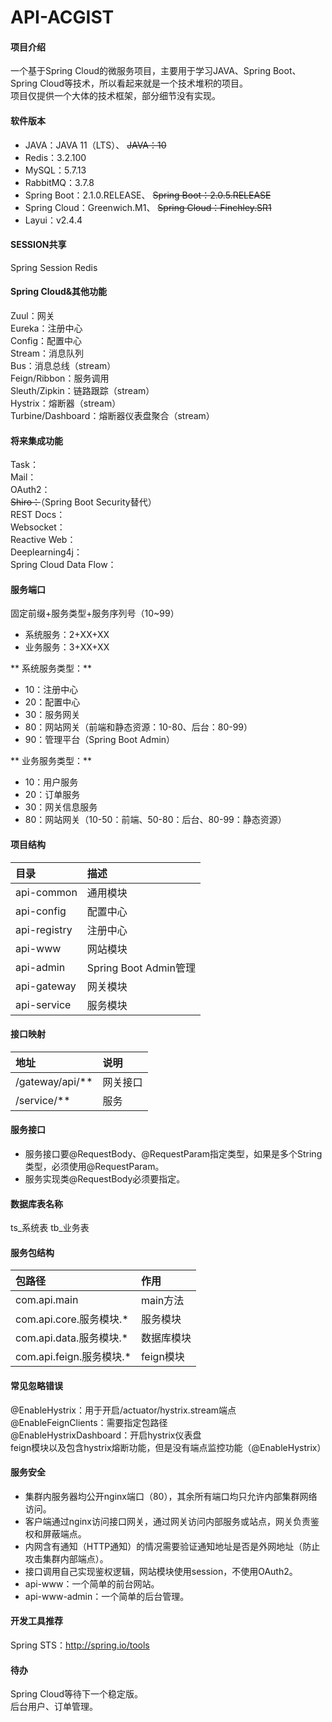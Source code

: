 # API-ACGIST

#### 项目介绍
一个基于Spring Cloud的微服务项目，主要用于学习JAVA、Spring Boot、Spring Cloud等技术，所以看起来就是一个技术堆积的项目。  
项目仅提供一个大体的技术框架，部分细节没有实现。

#### 软件版本
* JAVA：JAVA 11（LTS）、
	~~JAVA：10~~
* Redis：3.2.100
* MySQL：5.7.13
* RabbitMQ：3.7.8
* Spring Boot：2.1.0.RELEASE、
	~~Spring Boot：2.0.5.RELEASE~~
* Spring Cloud：Greenwich.M1、
	~~Spring Cloud：Finchley.SR1~~
* Layui：v2.4.4

#### SESSION共享
Spring Session Redis

#### Spring Cloud&其他功能
Zuul：网关  
Eureka：注册中心  
Config：配置中心  
Stream：消息队列  
Bus：消息总线（stream）  
Feign/Ribbon：服务调用  
Sleuth/Zipkin：链路跟踪（stream）  
Hystrix：熔断器（stream）  
Turbine/Dashboard：熔断器仪表盘聚合（stream）
  
#### 将来集成功能
Task：  
Mail：  
OAuth2：  
~~Shiro：~~（Spring Boot Security替代）  
REST Docs：  
Websocket：  
Reactive Web：  
Deeplearning4j：  
Spring Cloud Data Flow：

#### 服务端口
固定前缀+服务类型+服务序列号（10~99）  
* 系统服务：2+XX+XX  
* 业务服务：3+XX+XX  

** 系统服务类型：** 
* 10：注册中心
* 20：配置中心
* 30：服务网关
* 80：网站网关（前端和静态资源：10-80、后台：80-99）
* 90：管理平台（Spring Boot Admin）

** 业务服务类型：** 
* 10：用户服务
* 20：订单服务
* 30：网关信息服务
* 80：网站网关（10-50：前端、50-80：后台、80-99：静态资源）

#### 项目结构
|目录|描述|
|:-|:-|
|api-common|通用模块|
|api-config|配置中心|
|api-registry|注册中心|
|api-www|网站模块|
|api-admin|Spring Boot Admin管理|
|api-gateway|网关模块|
|api-service|服务模块|

#### 接口映射
|地址|说明|
|:-|:-|
|/gateway/api/**|网关接口|
/service/**|服务|

#### 服务接口
* 服务接口要@RequestBody、@RequestParam指定类型，如果是多个String类型，必须使用@RequestParam。
* 服务实现类@RequestBody必须要指定。

#### 数据库表名称
ts_系统表
tb_业务表

#### 服务包结构
|包路径|作用|
|:-|:-|
|com.api.main|main方法|
|com.api.core.服务模块.*|服务模块|
|com.api.data.服务模块.*|数据库模块|
|com.api.feign.服务模块.*|feign模块|

#### 常见忽略错误
@EnableHystrix：用于开启/actuator/hystrix.stream端点  
@EnableFeignClients：需要指定包路径  
@EnableHystrixDashboard：开启hystrix仪表盘  
feign模块以及包含hystrix熔断功能，但是没有端点监控功能（@EnableHystrix）  

#### 服务安全
* 集群内服务器均公开nginx端口（80），其余所有端口均只允许内部集群网络访问。
* 客户端通过nginx访问接口网关，通过网关访问内部服务或站点，网关负责鉴权和屏蔽端点。
* 内网含有通知（HTTP通知）的情况需要验证通知地址是否是外网地址（防止攻击集群内部端点）。
* 接口调用自己实现鉴权逻辑，网站模块使用session，不使用OAuth2。
* api-www：一个简单的前台网站。
* api-www-admin：一个简单的后台管理。

#### 开发工具推荐
Spring STS：http://spring.io/tools

#### 待办
Spring Cloud等待下一个稳定版。  
后台用户、订单管理。
